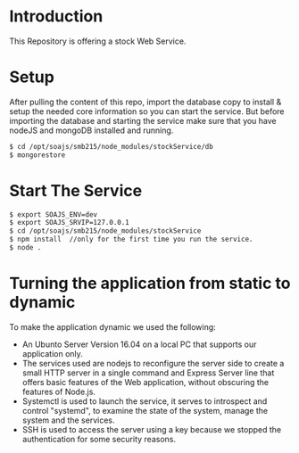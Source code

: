 # Introduction
This Repository is offering a stock Web Service.

# Setup
After pulling the content of this repo, import the database copy to install & setup the needed core information so you can start the service.
But before importing the database and starting the service make sure that you have nodeJS and mongoDB installed and running.
```sh
$ cd /opt/soajs/smb215/node_modules/stockService/db
$ mongorestore
```

# Start The Service
```sh
$ export SOAJS_ENV=dev
$ export SOAJS_SRVIP=127.0.0.1
$ cd /opt/soajs/smb215/node_modules/stockService
$ npm install  //only for the first time you run the service.
$ node .
```
# Turning the application from static to dynamic
To make the application dynamic we used the following:

- An Ubunto Server Version 16.04 on a local PC that supports our application only.
- The services used are nodejs to reconfigure the server side to create a small HTTP server in a single command and Express Server line that offers basic features of the Web application, without obscuring the features of Node.js.
- Systemctl is used to launch the service, it serves to introspect and control "systemd", to examine the state of the system, manage the system and the services.
- SSH is used to access the server using a key because we stopped the authentication for some security reasons.
